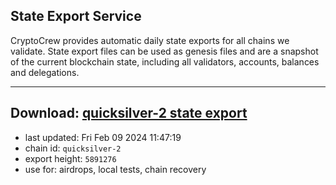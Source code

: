 ## State Export Service
CryptoCrew provides automatic daily state exports for all chains we validate. State export files can be used as genesis files and are a snapshot of the current blockchain state, including all validators, accounts, balances and delegations.

---
**Download: [quicksilver-2 state export](https://dl.ccvalidators.com/SERVICE/quicksilver/quicksilver-2_export_5891276.json)**
---

- last updated: Fri Feb 09 2024 11:47:19
- chain id: `quicksilver-2`
- export height: `5891276`
- use for: airdrops, local tests, chain recovery
